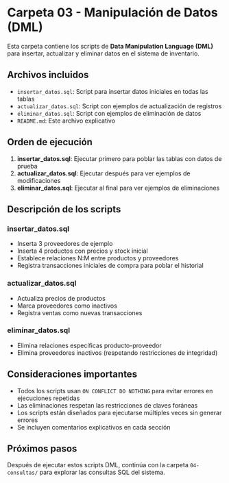 # Carpeta 03 - Manipulación de Datos (DML)

Esta carpeta contiene los scripts de **Data Manipulation Language (DML)** para insertar, actualizar y eliminar datos en el sistema de inventario.

## Archivos incluidos

- `insertar_datos.sql`: Script para insertar datos iniciales en todas las tablas
- `actualizar_datos.sql`: Script con ejemplos de actualización de registros
- `eliminar_datos.sql`: Script con ejemplos de eliminación de datos
- `README.md`: Este archivo explicativo

## Orden de ejecución

1. **insertar_datos.sql**: Ejecutar primero para poblar las tablas con datos de prueba
2. **actualizar_datos.sql**: Ejecutar después para ver ejemplos de modificaciones
3. **eliminar_datos.sql**: Ejecutar al final para ver ejemplos de eliminaciones

## Descripción de los scripts

### insertar_datos.sql
- Inserta 3 proveedores de ejemplo
- Inserta 4 productos con precios y stock inicial
- Establece relaciones N:M entre productos y proveedores
- Registra transacciones iniciales de compra para poblar el historial

### actualizar_datos.sql
- Actualiza precios de productos
- Marca proveedores como inactivos
- Registra ventas como nuevas transacciones

### eliminar_datos.sql
- Elimina relaciones específicas producto-proveedor
- Elimina proveedores inactivos (respetando restricciones de integridad)

## Consideraciones importantes

- Todos los scripts usan `ON CONFLICT DO NOTHING` para evitar errores en ejecuciones repetidas
- Las eliminaciones respetan las restricciones de claves foráneas
- Los scripts están diseñados para ejecutarse múltiples veces sin generar errores
- Se incluyen comentarios explicativos en cada sección

## Próximos pasos

Después de ejecutar estos scripts DML, continúa con la carpeta `04-consultas/` para explorar las consultas SQL del sistema.
